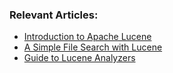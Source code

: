 ### Relevant Articles:

- [Introduction to Apache Lucene](http://www.baeldung.com/lucene)
- [A Simple File Search with Lucene](http://www.baeldung.com/lucene-file-search)
- [Guide to Lucene Analyzers](https://www.baeldung.com/lucene-analyzers)

